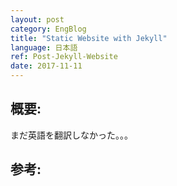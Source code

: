 ```yaml
---
layout: post
category: EngBlog
title: "Static Website with Jekyll"
language: 日本語
ref: Post-Jekyll-Website
date: 2017-11-11
---
```


## 概要:
まだ英語を翻訳しなかった。。。

## 参考:
